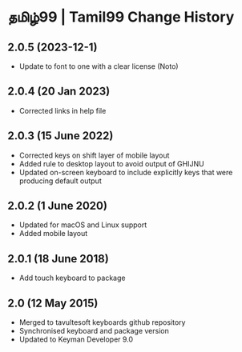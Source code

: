 தமிழ்99 | Tamil99 Change History
============================

2.0.5 (2023-12-1)
----------------
* Update to font to one with a clear license (Noto)

2.0.4 (20 Jan 2023)
--------------------
* Corrected links in help file

2.0.3 (15 June 2022)
--------------------
* Corrected keys on shift layer of mobile layout
* Added rule to desktop layout to avoid output of GHIJNU
* Updated on-screen keyboard to include explicitly keys that were producing default output

2.0.2 (1 June 2020)
--------------------
* Updated for macOS and Linux support
* Added mobile layout

2.0.1 (18 June 2018)
--------------------
* Add touch keyboard to package

2.0 (12 May 2015)
-----------------
* Merged to tavultesoft keyboards github repository
* Synchronised keyboard and package version
* Updated to Keyman Developer 9.0
